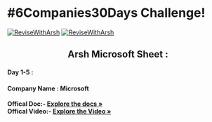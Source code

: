 # #6Companies30Days Challenge!

[![ReviseWithArsh](https://img.shields.io/badge/ReviseWithArsh-6Companies30Days-red?style=for-the-badge&logo=github)](https://github.com/Vedang12d/6Companies30Days)
[![ReviseWithArsh](https://img.shields.io/badge/Language-C++-purple?style=for-the-badge&logo=C%2B%2B)](https://github.com/Vedang12d/6Companies30Days)

<b><h2 align="center">Arsh Microsoft Sheet :</h2></b>

#### Day 1-5 :
#### Company Name : Microsoft

<b>Offical Doc:- </b> <a href="https://docs.google.com/document/d/1jkVKWPcOAE2Xjt7GFLV-M8N50HygZpWcO26REFa7dZM/edit?usp=sharing"><strong>Explore the docs »</strong></a><br/>
<b>Offical Video:- </b> <a href="https://linktw.in/tYRJcv"><strong>Explore the Video »</strong></a><br/>
<br/>
